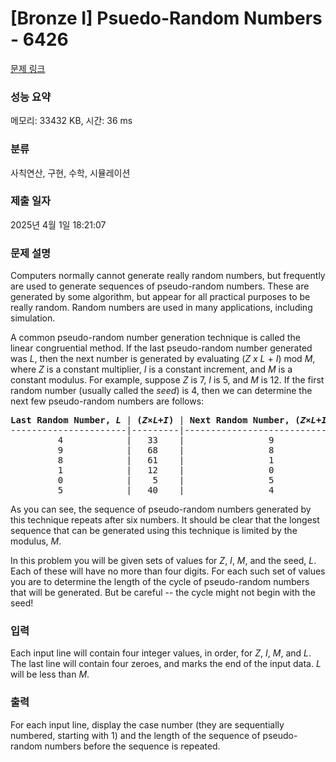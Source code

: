 # [Bronze I] Psuedo-Random Numbers - 6426 

[문제 링크](https://www.acmicpc.net/problem/6426) 

### 성능 요약

메모리: 33432 KB, 시간: 36 ms

### 분류

사칙연산, 구현, 수학, 시뮬레이션

### 제출 일자

2025년 4월 1일 18:21:07

### 문제 설명

<p>Computers normally cannot generate really random numbers, but frequently are used to generate sequences of pseudo-random numbers. These are generated by some algorithm, but appear for all practical purposes to be really random. Random numbers are used in many applications, including simulation.</p>

<p>A common pseudo-random number generation technique is called the linear congruential method. If the last pseudo-random number generated was <em>L</em>, then the next number is generated by evaluating (<em>Z</em> <em>x L</em> + <em>I</em>) mod <em>M</em>, where <em>Z</em> is a constant multiplier, <em>I</em> is a constant increment, and <em>M</em> is a constant modulus. For example, suppose <em>Z</em> is 7, <em>I</em> is 5, and <em>M</em> is 12. If the first random number (usually called the <em>seed</em>) is 4, then we can determine the next few pseudo-random numbers are follows:</p>

<pre><strong>Last Random Number, <em>L</em></strong> | <strong>(<em>Z</em>×<em>L</em>+<em>I</em>)</strong> | <strong>Next Random Number, (<em>Z</em>×<em>L</em>+<em>I</em>) mod <em>M</em></strong>
----------------------|---------|----------------------------------
         4            |   33    |                9
         9            |   68    |                8
         8            |   61    |                1
         1            |   12    |                0
         0            |    5    |                5
         5            |   40    |                4
</pre>

<p>As you can see, the sequence of pseudo-random numbers generated by this technique repeats after six numbers. It should be clear that the longest sequence that can be generated using this technique is limited by the modulus, <em>M</em>.</p>

<p>In this problem you will be given sets of values for <em>Z</em>, <em>I</em>, <em>M</em>, and the seed, <em>L</em>. Each of these will have no more than four digits. For each such set of values you are to determine the length of the cycle of pseudo-random numbers that will be generated. But be careful -- the cycle might not begin with the seed!</p>

### 입력 

 <p>Each input line will contain four integer values, in order, for <em>Z</em>, <em>I</em>, <em>M</em>, and <em>L</em>. The last line will contain four zeroes, and marks the end of the input data. <em>L</em> will be less than <em>M</em>.</p>

### 출력 

 <p>For each input line, display the case number (they are sequentially numbered, starting with 1) and the length of the sequence of pseudo-random numbers before the sequence is repeated.</p>

